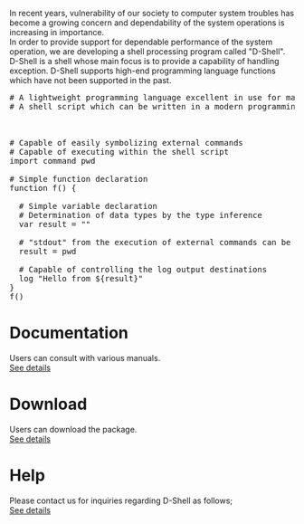 In recent years, vulnerability of our society to computer system troubles has become a growing concern and dependability of the system operations is increasing in importance.  
In order to provide support for dependable performance of the system operation, we are developing a shell processing program called  "D-Shell".  
D-Shell is a shell whose main focus is to provide a capability of handling exception. D-Shell supports high-end programming language functions which have not been supported in the past.  

<pre class="toolbar:0 lang:scala decode:true">
# A lightweight programming language excellent in use for management
# A shell script which can be written in a modern programming syntax



# Capable of easily symbolizing external commands
# Capable of executing within the shell script
import command pwd

# Simple function declaration
function f() {

  # Simple variable declaration
  # Determination of data types by the type inference
  var result = ""

  # "stdout" from the execution of external commands can be treated as a character string.
  result = pwd

  # Capable of controlling the log output destinations
  log "Hello from ${result}"
}
f()
</pre>

# Documentation
Users can consult with various manuals.  
[See details](docs/)  

# Download
Users can download the package.  
[See details](download/)  

# Help
Please contact us for inquiries regarding D-Shell as follows;  
[See details](support/)  
